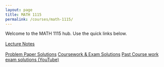 ```yaml
---
layout: page
title: MATH 1115
permalink: /courses/math-1115/
---
```



Welcome to the MATH 1115 hub. Use the quick links below.

<p style="margin:1rem 0; display:flex; gap:.5rem; flex-wrap:wrap;">  
  <a class="btn" href="{{ '/courses/math-1115/lecture-notes/' | relative_url }}">Lecture Notes</a><br>
  
  <a class="btn" href="{{ '/courses/math-1115/problem-paper-solutions/' | relative_url }}">Problem Paper Solutions</a>
  <a class="btn" href="{{ '/courses/math-1115/coursework-exam-solutions/' | relative_url }}">Coursework & Exam Solutions</a>
  <a class="btn" href="{{ '/courses/math-1115/videos/' | relative_url }}">Past Course work exam solutions (YouTube)</a>
</p>

